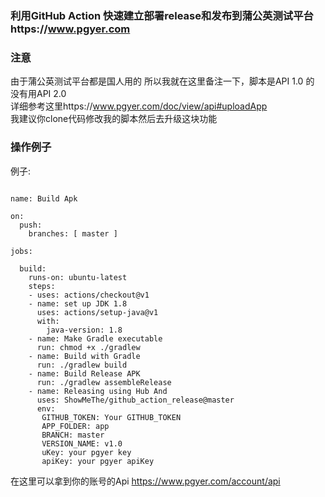 
### 利用GitHub Action 快速建立部署release和发布到蒲公英测试平台https://www.pgyer.com
### 注意
由于蒲公英测试平台都是国人用的 所以我就在这里备注一下，脚本是API 1.0 的 没有用API 2.0 </br>
详细参考这里https://www.pgyer.com/doc/view/api#uploadApp </br>
我建议你clone代码修改我的脚本然后去升级这块功能
### 操作例子
例子:
```

name: Build Apk

on:
  push:
    branches: [ master ]

jobs:

  build:
    runs-on: ubuntu-latest
    steps:
    - uses: actions/checkout@v1
    - name: set up JDK 1.8
      uses: actions/setup-java@v1
      with:
        java-version: 1.8
    - name: Make Gradle executable
      run: chmod +x ./gradlew
    - name: Build with Gradle
      run: ./gradlew build
    - name: Build Release APK
      run: ./gradlew assembleRelease
    - name: Releasing using Hub And 
      uses: ShowMeThe/github_action_release@master
      env:
       GITHUB_TOKEN: Your GITHUB_TOKEN
       APP_FOLDER: app
       BRANCH: master
       VERSION_NAME: v1.0
       uKey: your pgyer key 
       apiKey: your pgyer apiKey

```
在这里可以拿到你的账号的Api https://www.pgyer.com/account/api



